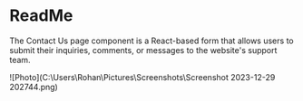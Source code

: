 # ReadMe

The Contact Us page component is a React-based form that allows users to submit their inquiries, comments, or messages to the website's support team.

![Photo](C:\Users\Rohan\Pictures\Screenshots\Screenshot 2023-12-29 202744.png)
